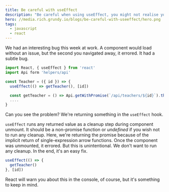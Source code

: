 ```yaml
---
title: Be careful with useEffect
description: "Be careful when using useEffect, you might not realise you're returning."
hero: //media.rich.grundy.io/blogs/be-careful-with-useeffect/hero.png
tags:
  - javascript
  - react
---
```


We had an interesting bug this week at work. A component would load without an
issue, but the second you navigated away, it errored. It had a subtle bug.

```javascript
import React, { useEffect } from 'react'
import Api form 'helpers/api'

const Teacher = ({ id }) => {
  useEffect(() => getTeacher(), [id])

  const getTeacher = () => Api.getWithPromise(`/api/teachers/${id}`).then(...)
  ....
}
```

Can you see the problem?  We're returning something in the `useEffect` hook.

`useEffect` runs any returned value as a cleanup step during component unmount.
It should be a non-promise function or _undefined_ if you wish not to run any
cleanup. Here, we're returning the promise because of the implicit return of
single-expression arrow functions. Once the component was unmounted, it
errored. But this is unintentional. We don't want to run any cleanup. In the
end, it's an easy fix.

```javascript
useEffect(() => {
  getTeacher()
}, [id])
```

React will warn you about this in the console, of course, but it's something to
keep in mind.
